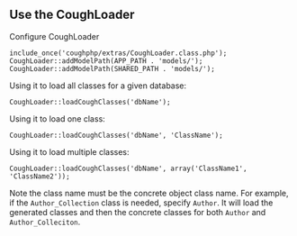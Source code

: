 Use the CoughLoader
-------------------

Configure CoughLoader

	include_once('coughphp/extras/CoughLoader.class.php');
	CoughLoader::addModelPath(APP_PATH . 'models/');
	CoughLoader::addModelPath(SHARED_PATH . 'models/');

Using it to load all classes for a given database:

	CoughLoader::loadCoughClasses('dbName');

Using it to load one class:

	CoughLoader::loadCoughClasses('dbName', 'ClassName');
 
Using it to load multiple classes:

	CoughLoader::loadCoughClasses('dbName', array('ClassName1', 'ClassName2'));

Note the class name must be the concrete object class name.  For example, if the `Author_Collection` class is needed, specify `Author`.  It will load the generated classes and then the concrete classes for both `Author` and `Author_Colleciton`.
